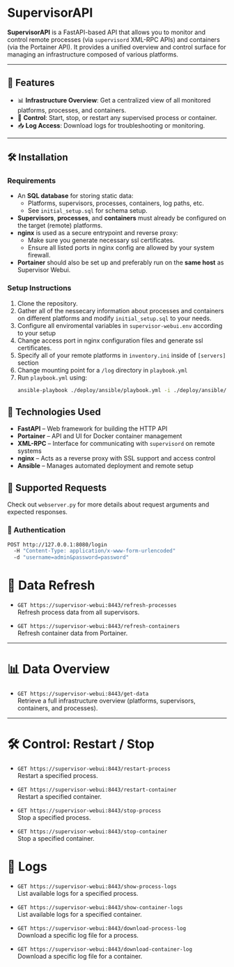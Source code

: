 # SupervisorAPI

**SupervisorAPI** is a FastAPI-based API that allows you to monitor and control remote processes (via `supervisord` XML-RPC APIs) and containers (via the Portainer API). It provides a unified overview and control surface for managing an infrastructure composed of various platforms.

---

## 🚀 Features

- 📊 **Infrastructure Overview**: Get a centralized view of all monitored platforms, processes, and containers.
- 🔁 **Control**: Start, stop, or restart any supervised process or container.
- 📥 **Log Access**: Download logs for troubleshooting or monitoring.

---

## 🛠 Installation

### Requirements

- An **SQL database** for storing static data:
  - Platforms, supervisors, processes, containers, log paths, etc.
  - See `initial_setup.sql` for schema setup.
- **Supervisors**, **processes**, and **containers** must already be configured on the target (remote) platforms.
- **nginx** is used as a secure entrypoint and reverse proxy:
  - Make sure you generate necessary ssl certificates.
  - Ensure all listed ports in nginx config are allowed by your system firewall.
- **Portainer** should also be set up and preferably run on the **same host** as Supervisor Webui.

### Setup Instructions

1. Clone the repository.
2. Gather all of the nessecary information about processes and containers on different platforms and modify `initial_setup.sql` to your needs.
3. Configure all enviromental variables in `supervisor-webui.env` according to your setup
4. Change access port in nginx configuration files and generate ssl certificates.
5. Specify all of your remote platforms in `inventory.ini` inside of `[servers]` section
6. Change mounting point for a `/log` directory in `playbook.yml`
7. Run `playbook.yml` using:
   ```bash
   ansible-playbook ./deploy/ansible/playbook.yml -i ./deploy/ansible/inventory.ini
   ```

## 🧰 Technologies Used

- **FastAPI** – Web framework for building the HTTP API
- **Portainer** – API and UI for Docker container management
- **XML-RPC** – Interface for communicating with `supervisord` on remote systems
- **nginx** – Acts as a reverse proxy with SSL support and access control
- **Ansible** – Manages automated deployment and remote setup

## 📡 Supported Requests

Check out `webserver.py` for more details about request arguments and expected responses.

### 🔐 Authentication
```bash
POST http://127.0.0.1:8080/login
  -H "Content-Type: application/x-www-form-urlencoded"
  -d "username=admin&password=password"
```

# 🔄 Data Refresh

- `GET https://supervisor-webui:8443/refresh-processes`  
  Refresh process data from all supervisors.

- `GET https://supervisor-webui:8443/refresh-containers`  
  Refresh container data from Portainer.

---

# 📊 Data Overview

- `GET https://supervisor-webui:8443/get-data`  
  Retrieve a full infrastructure overview (platforms, supervisors, containers, and processes).

---

# 🛠️ Control: Restart / Stop

- `GET https://supervisor-webui:8443/restart-process`  
  Restart a specified process.

- `GET https://supervisor-webui:8443/restart-container`  
  Restart a specified container.

- `GET https://supervisor-webui:8443/stop-process`  
  Stop a specified process.

- `GET https://supervisor-webui:8443/stop-container`  
  Stop a specified container.


# 📄 Logs

- `GET https://supervisor-webui:8443/show-process-logs`  
  List available logs for a specified process.

- `GET https://supervisor-webui:8443/show-container-logs`  
  List available logs for a specified container.

- `GET https://supervisor-webui:8443/download-process-log`  
  Download a specific log file for a process.

- `GET https://supervisor-webui:8443/download-container-log`  
  Download a specific log file for a container.


